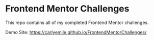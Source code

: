 # Frontend Mentor Challenges

This repo contains all of my completed Frontend Mentor challenges.

Demo Site: https://carlyemile.github.io/FrontendMentorChallenges/